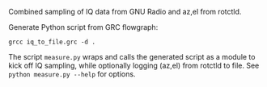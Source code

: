 Combined sampling of IQ data from GNU Radio and az,el from rotctld.

Generate Python script from GRC flowgraph:

```
grcc iq_to_file.grc -d .
```

The script `measure.py` wraps and calls the generated script as a module to kick off IQ sampling, while optionally logging (az,el) from rotctld to file. See `python measure.py --help` for options.
